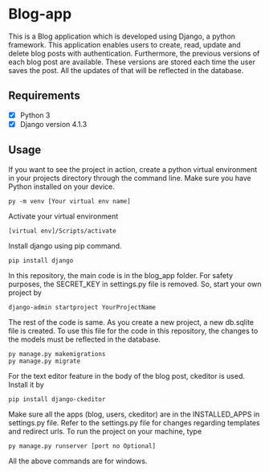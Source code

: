 # Blog-app
This is a Blog application which is developed using Django, a python framework. This application enables users to create, read, update and delete blog posts with authentication. Furthermore, the previous versions of each blog post are available. These versions are stored each time the user saves the post. All the updates of that will be reflected in the database.

## Requirements ##

- [x] Python 3
- [x] Django version 4.1.3

## Usage ##

If you want to see the project in action, create a python virtual environment in your projects directory through the command line.
Make sure you have Python installed on your device.

```shell
py -m venv [Your virtual env name]
```

Activate your virtual environment 

```shell
[virtual env]/Scripts/activate
```

Install django using pip command. 

```shell
pip install django 
```

In this repository, the main code is in the blog_app folder. For safety purposes, the SECRET_KEY in settings.py file is removed. 
So, start your own project by 

```shell
django-admin startproject YourProjectName
```
The rest of the code is same. As you create a new project, a new db.sqlite file is created. To use this file for the code in this repository,
the changes to the models must be reflected in the database.

```shell
py manage.py makemigrations
py manage.py migrate
```

For the text editor feature in the body of the blog post, ckeditor is used. Install it by

```shell
pip install django-ckeditor
```

Make sure all the apps (blog, users, ckeditor) are in the INSTALLED_APPS in settings.py file. 
Refer to the settings.py file for changes regarding templates and redirect urls. 
To run the project on your machine, type

```shell
py manage.py runserver [port no Optional]
```

All the above commands are for windows. 

